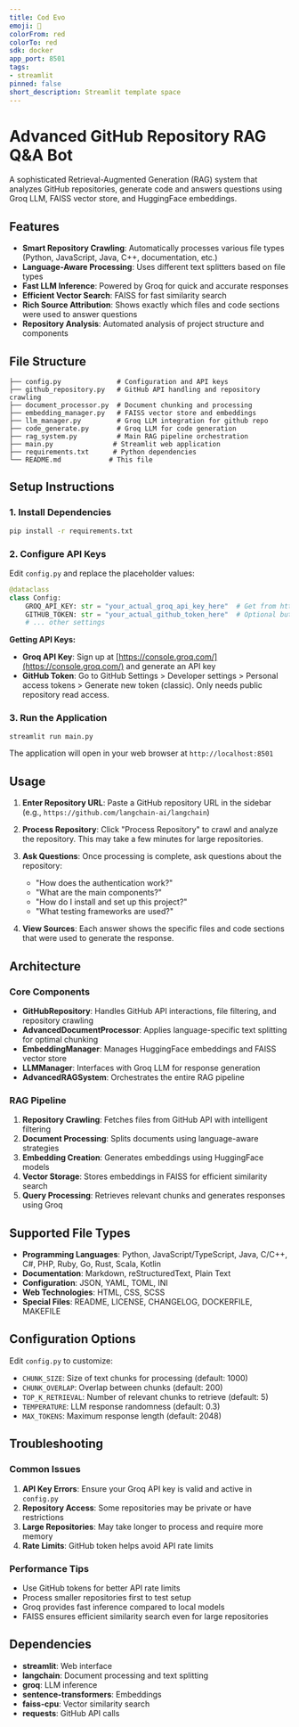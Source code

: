 ```yaml
---
title: Cod Evo
emoji: 🚀
colorFrom: red
colorTo: red
sdk: docker
app_port: 8501
tags:
- streamlit
pinned: false
short_description: Streamlit template space
---
```


# Advanced GitHub Repository RAG Q&A Bot

A sophisticated Retrieval-Augmented Generation (RAG) system that analyzes GitHub repositories, generate code and answers questions using Groq LLM, FAISS vector store, and HuggingFace embeddings.

## Features

- **Smart Repository Crawling**: Automatically processes various file types (Python, JavaScript, Java, C++, documentation, etc.)
- **Language-Aware Processing**: Uses different text splitters based on file types
- **Fast LLM Inference**: Powered by Groq for quick and accurate responses
- **Efficient Vector Search**: FAISS for fast similarity search
- **Rich Source Attribution**: Shows exactly which files and code sections were used to answer questions
- **Repository Analysis**: Automated analysis of project structure and components

## File Structure

```
├── config.py              # Configuration and API keys
├── github_repository.py   # GitHub API handling and repository crawling
├── document_processor.py  # Document chunking and processing
├── embedding_manager.py   # FAISS vector store and embeddings
├── llm_manager.py         # Groq LLM integration for github repo
├── code_generate.py       # Groq LLM for code generation
├── rag_system.py          # Main RAG pipeline orchestration
├── main.py               # Streamlit web application
├── requirements.txt      # Python dependencies
└── README.md            # This file
```

## Setup Instructions

### 1. Install Dependencies

```bash
pip install -r requirements.txt
```

### 2. Configure API Keys

Edit `config.py` and replace the placeholder values:

```python
@dataclass
class Config:
    GROQ_API_KEY: str = "your_actual_groq_api_key_here"  # Get from https://console.groq.com/
    GITHUB_TOKEN: str = "your_actual_github_token_here"  # Optional but recommended
    # ... other settings
```

**Getting API Keys:**
- **Groq API Key**: Sign up at [https://console.groq.com/](https://console.groq.com/) and generate an API key
- **GitHub Token**: Go to GitHub Settings > Developer settings > Personal access tokens > Generate new token (classic). Only needs public repository read access.

### 3. Run the Application

```bash
streamlit run main.py
```

The application will open in your web browser at `http://localhost:8501`

## Usage

1. **Enter Repository URL**: Paste a GitHub repository URL in the sidebar (e.g., `https://github.com/langchain-ai/langchain`)

2. **Process Repository**: Click "Process Repository" to crawl and analyze the repository. This may take a few minutes for large repositories.

3. **Ask Questions**: Once processing is complete, ask questions about the repository:
   - "How does the authentication work?"
   - "What are the main components?"
   - "How do I install and set up this project?"
   - "What testing frameworks are used?"

4. **View Sources**: Each answer shows the specific files and code sections that were used to generate the response.



## Architecture

### Core Components

- **GitHubRepository**: Handles GitHub API interactions, file filtering, and repository crawling
- **AdvancedDocumentProcessor**: Applies language-specific text splitting for optimal chunking
- **EmbeddingManager**: Manages HuggingFace embeddings and FAISS vector store
- **LLMManager**: Interfaces with Groq LLM for response generation
- **AdvancedRAGSystem**: Orchestrates the entire RAG pipeline

### RAG Pipeline

1. **Repository Crawling**: Fetches files from GitHub API with intelligent filtering
2. **Document Processing**: Splits documents using language-aware strategies
3. **Embedding Creation**: Generates embeddings using HuggingFace models
4. **Vector Storage**: Stores embeddings in FAISS for efficient similarity search
5. **Query Processing**: Retrieves relevant chunks and generates responses using Groq

## Supported File Types

- **Programming Languages**: Python, JavaScript/TypeScript, Java, C/C++, C#, PHP, Ruby, Go, Rust, Scala, Kotlin
- **Documentation**: Markdown, reStructuredText, Plain Text
- **Configuration**: JSON, YAML, TOML, INI
- **Web Technologies**: HTML, CSS, SCSS
- **Special Files**: README, LICENSE, CHANGELOG, DOCKERFILE, MAKEFILE

## Configuration Options

Edit `config.py` to customize:

- `CHUNK_SIZE`: Size of text chunks for processing (default: 1000)
- `CHUNK_OVERLAP`: Overlap between chunks (default: 200)
- `TOP_K_RETRIEVAL`: Number of relevant chunks to retrieve (default: 5)
- `TEMPERATURE`: LLM response randomness (default: 0.3)
- `MAX_TOKENS`: Maximum response length (default: 2048)

## Troubleshooting

### Common Issues

1. **API Key Errors**: Ensure your Groq API key is valid and active in `config.py`
2. **Repository Access**: Some repositories may be private or have restrictions
3. **Large Repositories**: May take longer to process and require more memory
4. **Rate Limits**: GitHub token helps avoid API rate limits

### Performance Tips

- Use GitHub tokens for better API rate limits
- Process smaller repositories first to test setup
- Groq provides fast inference compared to local models
- FAISS ensures efficient similarity search even for large repositories

## Dependencies

- **streamlit**: Web interface
- **langchain**: Document processing and text splitting
- **groq**: LLM inference
- **sentence-transformers**: Embeddings
- **faiss-cpu**: Vector similarity search
- **requests**: GitHub API calls
